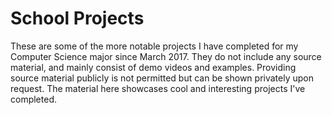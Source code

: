 # School Projects

These are some of the more notable projects I have completed for my Computer Science major since March 2017. They do not include
any source material, and mainly consist of demo videos and examples. Providing source material publicly is not permitted but can be shown privately upon request. The material here showcases cool and interesting projects I've completed.
